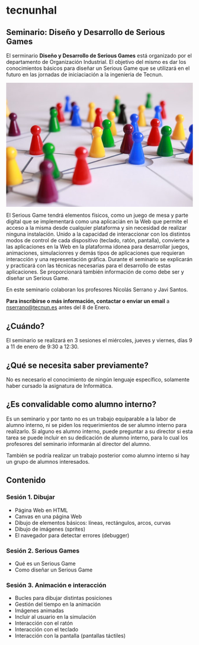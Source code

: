# tecnunhal

## Seminario: Diseño y Desarrollo de Serious Games
El serminario **Diseño y Desarrollo de Serious Games** est&aacute; organizado por el departamento de Organizaci&oacute;n Industrial. El objetivo del mismo es dar los conocimientos b&aacute;sicos para diseñar un Serious Game que se utilizar&aacute; en el futuro en las jornadas de iniciaciaci&oacute;n a la ingenieria de Tecnun.

<img src='images/play-stone-network-networked-interactive-163064-640px.jpeg' style="display: block; margin-left: auto; margin-right: auto;" />  

El Serious Game tendrá elementos f&iacute;sicos, como un juego de mesa y parte digital que se implementar&aacute; como una aplicaci&aacute;n en la Web que permite el acceso a la misma desde cualquier plataforma y sin necesidad de realizar ninguna instalaci&oacute;n. Unido a la capacidad de interaccionar con los distintos modos de control de cada dispositivo (teclado, rat&oacute;n, pantalla), convierte a las aplicaciones en la Web en la plataforma idonea para desarrollar juegos, animaciones, simulacionres y dem&aacute;s tipos de aplicaciones que requieran interacci&oacute;n y una representaci&oacute;n gr&aacute;fica. Durante el seminario se explicar&aacute;n y practicar&aacute; con las t&eacute;cnicas necesarias para el desarrollo de estas aplicaciones. Se proporcionar&aacute; tambi&eacute;n informaci&oacute;n de como debe ser y dise&ntilde;ar un Serious Game.

En este seminario colaboran los profesores Nicolás Serrano y Javi Santos.

**Para inscribirse o m&aacute;s información, contactar o enviar un email** a nserrano@tecnun.es antes del 8 de Enero.

## ¿Cu&aacute;ndo?
El seminario se realizar&aacute; en 3 sesiones el mi&eacute;rcoles, jueves y viernes, días 9 a 11 de enero de 9:30 a 12:30.

## ¿Qué se necesita saber previamente?
No es necesario el conocimiento de ning&uacute;n lenguaje espec&iacute;fico, solamente haber cursado la asignatura de Inform&aacute;tica.

## ¿Es convalidable como alumno interno?
Es un seminario y por tanto no es un trabajo equiparable a la labor de alumno interno, ni se piden los requerimientos de ser alumno interno para realizarlo. Si alguno es alumno interno, puede preguntar a su director si esta tarea se puede incluir en su dedicación de alumno interno, para lo cual los profesores del seminario informarán al director del alumno.

Tambi&eacute;n se podr&iacute;a realizar un trabajo posterior como alumno interno si hay un grupo de alumnos interesados.

## Contenido
### Sesi&oacute;n 1. Dibujar
- P&aacute;gina Web en HTML
- Canvas en una p&aacute;gina Web
- Dibujo de elementos b&aacute;sicos: l&iacute;neas, rect&aacute;ngulos, arcos, curvas
- Dibujo de imágenes (sprites)
- El navegador para detectar errores (debugger)

### Sesi&oacute;n 2. Serious Games
- Qu&eacute; es un Serious Game
- Como dise&ntilde;ar un Serious Game

### Sesi&oacute;n 3. Animaci&oacute;n e interacci&oacute;n
- Bucles para dibujar distintas posiciones
- Gesti&oacute;n del tiempo en la animaci&oacute;n
- Im&aacute;genes animadas
- Incluir al usuario en la simulación
- Interacci&oacute;n con el ratón
- Interacci&oacute;n con el teclado
- Interacci&oacute;n con la pantalla (pantallas t&aacute;ctiles)


